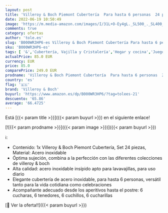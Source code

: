 ```yaml
---
layout: post
title: 'Villeroy & Boch Piemont Cubertería  Para hasta 6 personas  24 piezas  acero inoxidable'
date: 2022-06-19 10:50:49
image: 'https://m.media-amazon.com/images/I/31L+O-Ey4gL._SL500_._SL400_.jpg'
comments: true
category: ofertas
author: 'tole.es'
slug: 'B000WR3HP6-es Villeroy & Boch Piemont Cubertería Para hasta 6 personas...'
sku: 'B000WR3HP6-es'
tags: [ '&','Cubertería, Vajilla y Cristalería','Hogar y cocina','Juegos de cubertería','Piezas de cubertería','boch','villeroy','villeroy & boch','🇪🇸', ]
actualPrice: 85.0 EUR
currency: EUR
price: 85.0
comparePrice: 249.0 EUR
prodname: 'Villeroy & Boch Piemont Cubertería  Para hasta 6 personas  24 piezas  acero inoxidable'
country: 'es'
flag: '🇪🇸'
brand: 'Villeroy & Boch'
buyurl: 'https://www.amazon.es/dp/B000WR3HP6/?tag=tolees-21'
descuento: '65.86'
average: '66.4725'
---
```


Está [{{< param title >}}]({{< param buyurl >}}) en el siguiente enlace!

[![{{< param prodname >}}]({{< param image >}})]({{< param buyurl >}})

ℹ️:

- Contenido: 1x Villeroy & Boch Piemont Cubertería, Set 24 piezas, Material: Acero inoxidable
- Óptima sujeción, combina a la perfección con las diferentes colecciones de villeroy & boch
- Alta calidad: acero inoxidable insípido apto para lavavajillas, para uso diario
- Elegante cubertería de acero inoxidable, para hasta 6 personas, versátil tanto para la vida cotidiana como celebraciones
- Acompañante adecuado desde los aperitivos hasta el postre: 6 cucharas, 6 tenedores, 6 cuchillos, 6 cucharillas

[🛒 Ver la oferta!!]({{< param buyurl >}})

